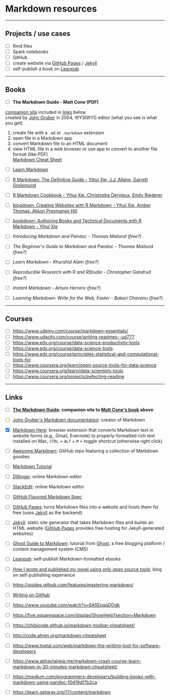 # Markdown resources

---

## Projects / use cases

- [ ] Rmd files
- [ ] Spark notebooks
- [ ] GitHub
- [ ] create website via [GitHub Pages](https://pages.github.com/) / [Jekyll](https://jekyllrb.com/)
- [ ] self-publish a book on [Leanpub](https://leanpub.com/)

---

## Books
- [ ] **The Markdown Guide - Matt Cone (PDF)**  
  
[companion site](https://www.markdownguide.org/) included in [links](../tree/main/markdown#links) below  
created by [John Gruber]((https://daringfireball.net/projects/markdown/)) in 2004, WYSIWYG editor (what you see is what you get)  
1. create file with a `.md` or `.markdown` extension  
2. open file in a Markdown app  
3. convert Markdown file to an HTML document  
4. view HTML file in a web browser or use app to convert to another file format (like PDF)  
[Markdown Cheat Sheet](../blob/main/markdown/markdown-cheat-sheet.md)  
  
- [ ] [Learn Markdown](https://gitbookio.gitbooks.io/markdown/content/)
- [ ] [R Markdown: The Definitive Guide - Yihui Xie, J.J. Allaire, Garrett Grolemund](https://bookdown.org/yihui/rmarkdown/)
- [ ] [R Markdown Cookbook - Yihui Xie, Christophe Dervieux, Emily Riederer](https://bookdown.org/yihui/rmarkdown-cookbook/)
- [ ] [blogdown: Creating Websites with R Markdown - Yihui Xie, Amber Thomas, Alison Presmanes Hill](https://bookdown.org/yihui/blogdown/)
- [ ] [bookdown: Authoring Books and Technical Documents with R Markdown - Yihui Xie](https://bookdown.org/yihui/bookdown/)

- [ ] *Introducing Markdown and Pandoc - Thomas Mailund (free?)*
- [ ] *The Beginner's Guide to Markdown and Pandoc - Thomas Mailund (free?)*
- [ ] *Learn Markdown - Khurshid Alam (free?)*
- [ ] *Reproducible Research with R and RStudio - Christopher Gandrud (free?)*
- [ ] *Instant Markdown - Arturo Herrero (free?)*
- [ ] *Learning Markdown: Write for the Web, Faster - Bakari Chavanu (free?)*

---

## Courses
- [ ] https://www.udemy.com/course/markdown-essentials/
- [ ] https://www.udacity.com/course/writing-readmes--ud777
- [ ] https://www.edx.org/course/data-science-productivity-tools
- [ ] https://www.edx.org/course/data-science-tools
- [ ] https://www.edx.org/course/principles-statistical-and-computational-tools-for
- [ ] https://www.coursera.org/learn/open-source-tools-for-data-science
- [ ] https://www.coursera.org/learn/data-scientists-tools
- [ ] https://www.coursera.org/projects/pefecting-readme

---

## Links
- [ ] **[The Markdown Guide](https://www.markdownguide.org/): companion site to [Matt Cone's book](https://github.com/adilw893/education/tree/main/markdown#books) above**
- [ ] [John Gruber's Markdown documentation](https://daringfireball.net/projects/markdown/): creator of Markdown
- [x] [Markdown Here](https://markdown-here.com/): browser extension that converts Markdown text in website forms (e.g., Gmail, Evernote) to properly-formatted rich text  
  installed on Mac, `CTRL` + `ALT` + `M` = toggle shortcut (otherwise right click)  
- [ ] [Awesome Markdown](https://github.com/mundimark/awesome-markdown): GitHub repo featuring a collection of Markdown goodies
- [ ] [Markdown Tutorial](https://www.markdowntutorial.com/)
- [ ] [Dillinger](https://dillinger.io/): online Markdown editor
- [ ] [StackEdit](https://stackedit.io/): online Markdown editor
- [ ] [GitHub Flavored Markdown Spec](https://github.github.com/gfm/)
- [ ] [GitHub Pages](https://pages.github.com/): turns Markdown files into a website and hosts them for free (uses [Jekyll](https://jekyllrb.com/) as the backend)
- [ ] [Jekyll](https://jekyllrb.com/): static site generator that takes Markdown files and builds an HTML website ([GitHub Pages](https://pages.github.com/) provides free hosting for Jekyll-generated websites)
- [ ] [Ghost Guide to Markdown](https://ghost.org/changelog/markdown/): tutorial from [Ghost](https://ghost.org/), a free blogging platform / content management system (CMS)
- [ ] [Leanpub](https://leanpub.com/): self-publish Markdown-formatted ebooks
- [ ] [How I wrote and published my novel using only open source tools](https://medium.com/techspiration-ideas-making-it-happen/how-i-wrote-and-published-my-novel-using-only-open-source-tools-5cdfbd7c00ca): blog on self-publishing experience

- [ ] https://guides.github.com/features/mastering-markdown/
- [ ] [Writing on GitHub](https://docs.github.com/en/github/writing-on-github)
- [ ] https://www.youtube.com/watch?v=6A5EpqqDOdk
- [ ] https://five.squarespace.com/display/ShowHelp?section=Markdown
- [ ] https://chibicode.github.io/markdown-toolbar-cheatsheet/
- [ ] http://code.ahren.org/markdown-cheatsheet
- [ ] https://www.toptal.com/web/markdown-the-writing-tool-for-software-developers
- [ ] https://www.abhaytalreja.me/markdown-crash-course-learn-markdown-in-30-minutes-markdown-cheatsheet/
- [ ] https://medium.com/programmers-developers/building-books-with-markdown-using-pandoc-f0d19df7b2ca
- [ ] https://learn.getgrav.org/17/content/markdown
